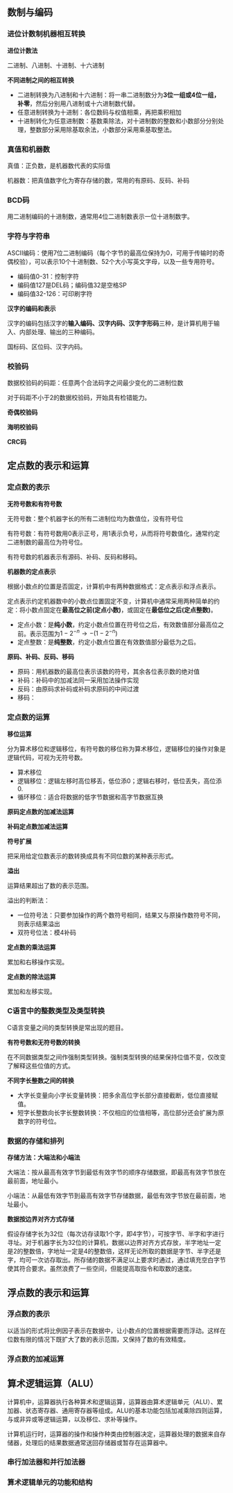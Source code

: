 ## 数制与编码

### 进位计数制机器相互转换

**进位计数法**

二进制、八进制、十进制、十六进制

**不同进制之间的相互转换**

* 二进制转换为八进制和十六进制：将一串二进制数分为**3位一组或4位一组，补零**，然后分别用八进制或十六进制数代替。
* 任意进制转换为十进制：各位数码与权值相乘，再把乘积相加
* 十进制转化为任意进制数：基数乘除法，对十进制数的整数和小数部分分别处理，整数部分采用除基取余法，小数部分采用乘基取整法。

### 真值和机器数

真值：正负数，是机器数代表的实际值

机器数：把真值数字化为寄存存储的数，常用的有原码、反码、补码

### BCD码

用二进制编码的十进制数，通常用4位二进制数表示一位十进制数字。

### 字符与字符串

ASCII编码：使用7位二进制编码（每个字节的最高位保持为0，可用于传输时的奇偶校验），可以表示10个十进制数、52个大小写英文字母，以及一些专用符号。

* 编码值0-31：控制字符
* 编码值127是DEL码；编码值32是空格SP
* 编码值32-126：可印刷字符

**汉字的编码和表示**

汉字的编码包括汉字的**输入编码、汉字内码、汉字字形码**三种，是计算机用于输入、内部处理、输出的三种编码。

国标码、区位码、汉字内码。

### 校验码

数据校验码的码距：任意两个合法码字之间最少变化的二进制位数

对于码距不小于2的数据校验码，开始具有检错能力。

**奇偶校验码**



**海明校验码**



**CRC码**





## 定点数的表示和运算

### 定点数的表示

**无符号数和有符号数**

无符号数：整个机器字长的所有二进制位均为数值位，没有符号位

有符号数：有符号数用0表示正号，用1表示负号，从而将符号数值化，通常约定二进制数的最高位为符号位。

有符号数的机器表示有源码、补码、反码和移码。

**机器数的定点表示**

根据小数点的位置是否固定，计算机中有两种数据格式：定点表示和浮点表示。

定点表示约定机器数中的小数点位置固定不变，计算机中通常采用两种简单的约定：将小数点固定在**最高位之前(定点小数)**，或固定在**最低位之后(定点整数)**。

* 定点小数：是**纯小数**，约定小数点位置在符号位之后，有效数值部分最高位之前。表示范围为$1-2^{-n} \to -(1-2^{-n})$
* 定点整数：是**纯整数**，约定小数点位置在有效数值部分最低为之后。

**原码、补码、反码、移码**

* 原码：用机器数的最高位表示该数的符号，其余各位表示数的绝对值
* 补码：补码中的加减法同一采用加法操作实现
* 反码：由原码求补码或补码求原码的中间过渡
* 移码：

### 定点数的运算

**移位运算**

分为算术移位和逻辑移位，有符号数的移位称为算术移位，逻辑移位的操作对象是逻辑代码，可视为无符号数。

* 算术移位
* 逻辑移位：逻辑左移时高位移丢，低位添0；逻辑右移时，低位丢失，高位添0.
* 循环移位：适合将数据的低字节数据和高字节数据互换

**原码定点数的加减法运算**





**补码定点数加减法运算**



**符号扩展**

把采用给定位数表示的数转换成具有不同位数的某种表示形式。



**溢出**

运算结果超出了数的表示范围。



溢出的判断法：

* 一位符号法：只要参加操作的两个数符号相同，结果又与原操作数符号不同，则表示结果溢出
* 双符号位法：模4补码

**定点数的乘法运算**

累加和右移操作实现。



**定点数的除法运算**

累加和左移实现。

### C语言中的整数类型及类型转换

C语言变量之间的类型转换是常出现的题目。

**有符号数和无符号数的转换**

在不同数据类型之间作强制类型转换。强制类型转换的结果保持位值不变，仅改变了解释这些位值的方式。

**不同字长整数之间的转换**

* 大字长变量向小字长变量转换：把多余高位字长部分直接截断，低位直接赋值。
* 短字长整数向长字长整数转换：不仅相应的位值相等，高位部分还会扩展为原数字的符号位。

### 数据的存储和排列

**存储方法：大端法和小端法**

大端法：按从最高有效字节到最低有效字节的顺序存储数据，即最高有效字节放在最前面，地址最小。

小端法：从最低有效字节到最高有效字节存储数据，最低有效字节放在最前面，地址最小。

**数据按边界对齐方式存储**

假设存储字长为32位（每次访存读取1个字，即4字节），可按字节、半字和字进行寻址。对于机器字长为32位的计算机，数据以边界对齐方式存放，半字地址一定是2的整数倍，字地址一定是4的整数倍，这样无论所取的数据是字节、半字还是字，均可一次访存取出。所存储的数据不满足以上要求时通过，通过填充空白字节使其符合要求。虽然浪费了一些空间，但能提高取指令和取数的速度。



## 浮点数的表示和运算

### 浮点数的表示

以适当的形式将比例因子表示在数据中，让小数点的位置根据需要而浮动。这样在位数有限的情况下既扩大了数的表示范围，又保持了数的有效精度。





### 浮点数的加减运算







## 算术逻辑运算（ALU）

计算机中，运算器执行各种算术和逻辑运算，运算器由算术逻辑单元（ALU）、累加器、状态寄存器、通用寄存器等组成。ALU的基本功能包括加减乘除四则运算，与或非异或等逻辑运算，以及移位、求补等操作。

计算机运行时，运算器的操作和操作种类由控制器决定，运算器处理的数据来自存储器，处理后的结果数据通常送回存储器或暂存在运算器中。

### 串行加法器和并行加法器







### 算术逻辑单元的功能和结构







